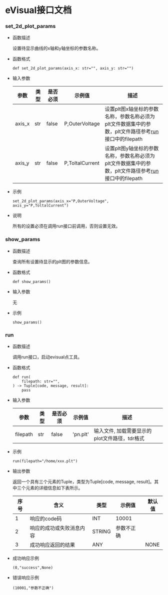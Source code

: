 # eVisual接口文档

### set_2d_plot_params

- 函数描述

  设置待显示曲线的x轴和y轴坐标的参数名称。

- 函数格式

  ```
  def set_2d_plot_params(axis_x: str="", axis_y: str="")
  ```
  
- 输入参数

  | 参数   | 类型 | 是否必须 | 示例值          | 描述                                                         |
  | ------ | ---- | -------- | --------------- | ------------------------------------------------------------ |
  | axis_x | str  | false    | P,OuterVoltage  | 设置plt图x轴坐标的参数名称，参数名称必须为plt文件数据集中的参数，plt文件路径参考[run](#run)接口中的filepath |
  | axis_y | str  | false    | P,ToltalCurrent | 设置plt图y轴坐标的参数名称，参数名称必须为plt文件数据集中的参数，plt文件路径参考[run](#run)接口中的filepath |
  
- 示例

  ```
  set_2d_plot_params(axis_x="P,OuterVoltage", axis_y="P,ToltalCurrent")
  ```
  
- 说明

  所有的设置必须在调用run接口前调用，否则设置无效。


### show_params

- 函数描述

  查询所有设置待显示的plt图的参数信息。

- 函数格式

  ```
  def show_params()
  ```
  
- 输入参数

  无
  
- 示例

  ```
  show_params()
  ```

### <a id="run">run</a>

- 函数描述

  调用run接口，启动evisual点工具。

- 函数格式

  ```
  def run(
      filepath: str="",
  ) -> Tuple[code, message, result]:
      pass
  ```
  
- 输入参数

  | 参数     | 类型 | 是否必须 | 示例值   | 描述                                          |
  | -------- | ---- | -------- | -------- | --------------------------------------------- |
  | filepath | str  | false    | 'pn.plt' | 输入文件, 加载需要显示的plot文件路径，tdr格式 |
  
- 示例

  ```
  run(filepath="/home/xxx.plt")
  ```
  


- 输出参数

  返回一个具有三个元素的Tuple，类型为Tuple[code, message, result]。其中三个元素的详细信息如下表所示。

  | 序号 | 含义                     | 类型   | 示例值     | 默认值 |
  | ---- | ------------------------ | ------ | ---------- | ------ |
  | 1    | 响应的code码             | INT    | 10001      |        |
  | 2    | 响应的成功或失败消息内容 | STRING | 参数不正确 |        |
  | 3    | 成功响应返回的结果       | ANY    |            | NONE   |

- 成功响应示例

  ```
  (0,"success",None)
  ```

- 错误响应示例

  ```
  (10001,"参数不正确")
  ```


